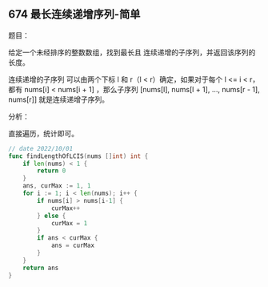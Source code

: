 ## 674 最长连续递增序列-简单

题目：

给定一个未经排序的整数数组，找到最长且 连续递增的子序列，并返回该序列的长度。

连续递增的子序列 可以由两个下标 l 和 r（l < r）确定，如果对于每个 l <= i < r，都有 nums[i] < nums[i + 1] ，那么子序列 [nums[l], nums[l + 1], ..., nums[r - 1], nums[r]] 就是连续递增子序列。




分析：

直接遍历，统计即可。

```go
// date 2022/10/01
func findLengthOfLCIS(nums []int) int {
    if len(nums) < 1 {
        return 0
    }
    ans, curMax := 1, 1
    for i := 1; i < len(nums); i++ {
        if nums[i] > nums[i-1] {
            curMax++
        } else {
            curMax = 1
        }
        if ans < curMax {
            ans = curMax
        }
    }
    return ans
}
```

